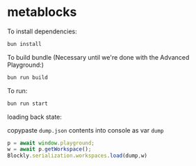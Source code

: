 # metablocks

To install dependencies:

```bash
bun install
```

To build bundle (Necessary until we're done with the Advanced Playground:)

```bash
bun run build
```


To run:

```bash
bun run start
```

loading back state:

copypaste `dump.json` contents into console as var `dump`

```js
p = await window.playground;
w = await p.getWorkspace();
Blockly.serialization.workspaces.load(dump,w)

```
